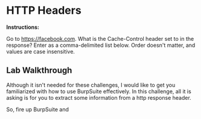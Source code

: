 # HTTP Headers

**Instructions:**

Go to https://facebook.com. What is the Cache-Control header set to in the response? Enter as a comma-delimited list below. Order doesn't matter, and values are case insensitive.

## Lab Walkthrough

Although it isn't needed for these challenges, I would like to get you familiarized with how to use BurpSuite effectively. In this challenge, all it is asking is for you to extract some information from a http response header. 

So, fire up BurpSuite and 
